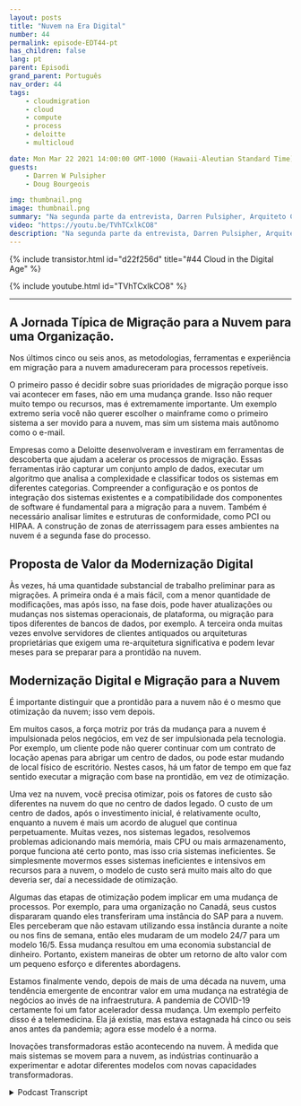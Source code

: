 ```yaml
---
layout: posts
title: "Nuvem na Era Digital"
number: 44
permalink: episode-EDT44-pt
has_children: false
lang: pt
parent: Episodi
grand_parent: Português
nav_order: 44
tags:
    - cloudmigration
    - cloud
    - compute
    - process
    - deloitte
    - multicloud

date: Mon Mar 22 2021 14:00:00 GMT-1000 (Hawaii-Aleutian Standard Time)
guests:
    - Darren W Pulsipher
    - Doug Bourgeois

img: thumbnail.png
image: thumbnail.png
summary: "Na segunda parte da entrevista, Darren Pulsipher, Arquiteto Chefe de Soluções da Intel, e Doug Bourgeois, Diretor Gerente e Líder de Estratégia em Nuvem da GPS da Deloitte, continuam sua discussão sobre a migração para a nuvem."
video: "https://youtu.be/TVhTCxlkCO8"
description: "Na segunda parte da entrevista, Darren Pulsipher, Arquiteto Chefe de Soluções da Intel, e Doug Bourgeois, Diretor Gerente e Líder de Estratégia em Nuvem da GPS da Deloitte, continuam sua discussão sobre a migração para a nuvem."
---
```


<div>
{% include transistor.html id="d22f256d" title="#44 Cloud in the Digital Age" %}

{% include youtube.html id="TVhTCxlkCO8" %}
</div>

---

## A Jornada Típica de Migração para a Nuvem para uma Organização.

Nos últimos cinco ou seis anos, as metodologias, ferramentas e experiência em migração para a nuvem amadureceram para processos repetíveis.

O primeiro passo é decidir sobre suas prioridades de migração porque isso vai acontecer em fases, não em uma mudança grande. Isso não requer muito tempo ou recursos, mas é extremamente importante. Um exemplo extremo seria você não querer escolher o mainframe como o primeiro sistema a ser movido para a nuvem, mas sim um sistema mais autônomo como o e-mail.

Empresas como a Deloitte desenvolveram e investiram em ferramentas de descoberta que ajudam a acelerar os processos de migração. Essas ferramentas irão capturar um conjunto amplo de dados, executar um algoritmo que analisa a complexidade e classificar todos os sistemas em diferentes categorias. Compreender a configuração e os pontos de integração dos sistemas existentes e a compatibilidade dos componentes de software é fundamental para a migração para a nuvem. Também é necessário analisar limites e estruturas de conformidade, como PCI ou HIPAA. A construção de zonas de aterrissagem para esses ambientes na nuvem é a segunda fase do processo.

## Proposta de Valor da Modernização Digital

Às vezes, há uma quantidade substancial de trabalho preliminar para as migrações. A primeira onda é a mais fácil, com a menor quantidade de modificações, mas após isso, na fase dois, pode haver atualizações ou mudanças nos sistemas operacionais, de plataforma, ou migração para tipos diferentes de bancos de dados, por exemplo. A terceira onda muitas vezes envolve servidores de clientes antiquados ou arquiteturas proprietárias que exigem uma re-arquitetura significativa e podem levar meses para se preparar para a prontidão na nuvem.

## Modernização Digital e Migração para a Nuvem

É importante distinguir que a prontidão para a nuvem não é o mesmo que otimização da nuvem; isso vem depois.

Em muitos casos, a força motriz por trás da mudança para a nuvem é impulsionada pelos negócios, em vez de ser impulsionada pela tecnologia. Por exemplo, um cliente pode não querer continuar com um contrato de locação apenas para abrigar um centro de dados, ou pode estar mudando de local físico de escritório. Nestes casos, há um fator de tempo em que faz sentido executar a migração com base na prontidão, em vez de otimização.

Uma vez na nuvem, você precisa otimizar, pois os fatores de custo são diferentes na nuvem do que no centro de dados legado. O custo de um centro de dados, após o investimento inicial, é relativamente oculto, enquanto a nuvem é mais um acordo de aluguel que continua perpetuamente. Muitas vezes, nos sistemas legados, resolvemos problemas adicionando mais memória, mais CPU ou mais armazenamento, porque funciona até certo ponto, mas isso cria sistemas ineficientes. Se simplesmente movermos esses sistemas ineficientes e intensivos em recursos para a nuvem, o modelo de custo será muito mais alto do que deveria ser, daí a necessidade de otimização.

Algumas das etapas de otimização podem implicar em uma mudança de processos. Por exemplo, para uma organização no Canadá, seus custos dispararam quando eles transferiram uma instância do SAP para a nuvem. Eles perceberam que não estavam utilizando essa instância durante a noite ou nos fins de semana, então eles mudaram de um modelo 24/7 para um modelo 16/5. Essa mudança resultou em uma economia substancial de dinheiro. Portanto, existem maneiras de obter um retorno de alto valor com um pequeno esforço e diferentes abordagens.

Estamos finalmente vendo, depois de mais de uma década na nuvem, uma tendência emergente de encontrar valor em uma mudança na estratégia de negócios ao invés de na infraestrutura. A pandemia de COVID-19 certamente foi um fator acelerador dessa mudança. Um exemplo perfeito disso é a telemedicina. Ela já existia, mas estava estagnada há cinco ou seis anos antes da pandemia; agora esse modelo é a norma.

Inovações transformadoras estão acontecendo na nuvem. À medida que mais sistemas se movem para a nuvem, as indústrias continuarão a experimentar e adotar diferentes modelos com novas capacidades transformadoras.



<details>
<summary> Podcast Transcript </summary>

<p></p>

</details>
